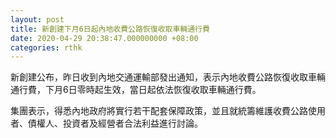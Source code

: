 ```yaml
---
layout: post
title: 新創建下月6日起內地收費公路恢復收取車輛通行費
date: 2020-04-29 20:38:47.000000000 +08:00
categories: rthk
---
```


新創建公布，昨日收到內地交通運輸部發出通知，表示內地收費公路恢復收取車輛通行費，下月6日零時起生效，當日起依法恢復收取車輛通行費。

集團表示，得悉內地政府將實行若干配套保障政策，並且就統籌維護收費公路使用者、債權人、投資者及經營者合法利益進行討論。
